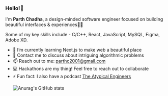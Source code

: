 ### Hello!👋

<!-- I'm <b>Parth Chadha</b> a Software Developer from Yamunanagar,India. Pursuing my Bachelor's in Computer Science at Manipal University Jaipur. -->
I'm <b>Parth Chadha</b>, a design-minded software engineer focused on building beautiful interfaces & experiences👨‍💻

Some of my key skills include - C/C++, React, JavaScript, MySQL, Figma, Adobe XD.

<ul>
<li> 🌱 I’m currently learning Next.js to make web a beautiful place
<li> 💬 Contact me to discuss about intriguing algorithmic problems
<li> 📫 Reach out to me: <a href = "mailto:parthc2001@gmail.com">parthc2001@gmail.com</a> 
<li> 💻 Hackathons are my thing! Feel free to reach out to collaborate
<li> ⚡ Fun fact: I also have a podcast <a href = "https://www.youtube.com/channel/UCJvVA8r2GbxTFInv72ELUZg">The Atypical Engineers</a>
  
<!-- ![Anurag's GitHub stats](https://github-readme-stats.vercel.app/api?username=Itsme-Parth&show_icons=true&theme=radical) -->
![Anurag's GitHub stats](https://github-readme-stats.vercel.app/api?username=Itsme-Parth&theme=midnight-purple&show_icons=true&include_all_commits=true&count_private=true&hide=TotalIssues)
  


<!--
**Itsme-Parth/Itsme-Parth** is a ✨ _special_ ✨ repository because its `README.md` (this file) appears on your GitHub profile.

Here are some ideas to get you started:

- 🔭 I’m currently working on ...
- 🌱 I’m currently learning ...
- 👯 I’m looking to collaborate on ...
- 🤔 I’m looking for help with ...
- 💬 Ask me about ...
- 📫 How to reach me: ...
- 😄 Pronouns: ...
- ⚡ Fun fact: ...
-->
